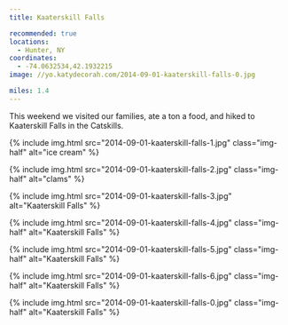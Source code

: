 ```yaml
---
title: Kaaterskill Falls

recommended: true
locations:
  - Hunter, NY
coordinates:
  - -74.0632534,42.1932215
image: //yo.katydecorah.com/2014-09-01-kaaterskill-falls-0.jpg

miles: 1.4
---
```


This weekend we visited our families, ate a ton a food, and hiked to Kaaterskill Falls in the Catskills.

<div class="photos">

{% include img.html src="2014-09-01-kaaterskill-falls-1.jpg" class="img-half" alt="ice cream" %}

{% include img.html src="2014-09-01-kaaterskill-falls-2.jpg" class="img-half" alt="clams" %}

{% include img.html src="2014-09-01-kaaterskill-falls-3.jpg" alt="Kaaterskill Falls" %}

{% include img.html src="2014-09-01-kaaterskill-falls-4.jpg" class="img-half" alt="Kaaterskill Falls" %}

{% include img.html src="2014-09-01-kaaterskill-falls-5.jpg" class="img-half" alt="Kaaterskill Falls" %}

{% include img.html src="2014-09-01-kaaterskill-falls-6.jpg" class="img-half" alt="Kaaterskill Falls" %}

{% include img.html src="2014-09-01-kaaterskill-falls-0.jpg" class="img-half" alt="Kaaterskill Falls" %}

</div>
